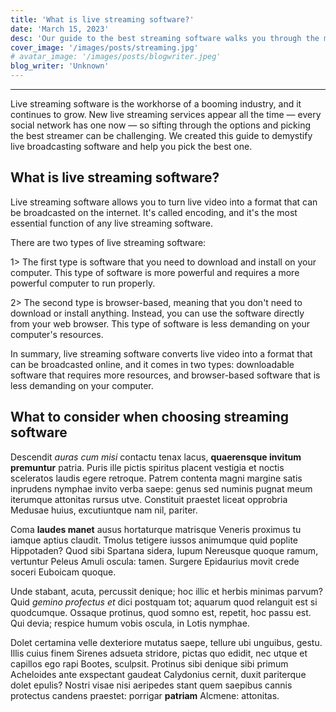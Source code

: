 ```yaml
---
title: 'What is live streaming software?'
date: 'March 15, 2023'
desc: 'Our guide to the best streaming software walks you through the most popular options and reviews their features, so you can find the one that works best for you.'
cover_image: '/images/posts/streaming.jpg'
# avatar_image: '/images/posts/blogwriter.jpeg'
blog_writer: 'Unknown'
---
```

************
Live streaming software is the workhorse of a booming industry, and it continues to grow. New live streaming services appear all the time — every social network has one now — so sifting through the options and picking the best streamer can be challenging. We created this guide to demystify live broadcasting software and help you pick the best one.


## What is live streaming software?

Live streaming software allows you to turn live video into a format that can be broadcasted on the internet. It's called encoding, and it's the most essential function of any live streaming software.

There are two types of live streaming software:

1> The first type is software that you need to download and install on your computer. This type of software is more powerful and requires a more powerful computer to run properly.

2> The second type is browser-based, meaning that you don't need to download or install anything. Instead, you can use the software directly from your web browser. This type of software is less demanding on your computer's resources.

In summary, live streaming software converts live video into a format that can be broadcasted online, and it comes in two types: downloadable software that requires more resources, and browser-based software that is less demanding on your computer.

## What to consider when choosing streaming software

Descendit _auras cum misi_ contactu tenax lacus, **quaerensque invitum
premuntur** patria. Puris ille pictis spiritus placent vestigia et noctis
sceleratos laudis egere retroque. Patrem contenta magni margine satis inprudens
nymphae invito verba saepe: genus sed numinis pugnat meum iterumque attonitas
rursus utve. Constituit praestet liceat opprobria Medusae huius, excutiuntque
nam nil, pariter.

Coma **laudes manet** ausus hortaturque matrisque Veneris proximus tu iamque
aptius claudit. Tmolus tetigere iussos animumque quid poplite Hippotaden? Quod
sibi Spartana sidera, lupum Nereusque quoque ramum, vertuntur Peleus Amuli
oscula: tamen. Surgere Epidaurius movit crede soceri Euboicam quoque.

Unde stabant, acuta, percussit denique; hoc illic et herbis minimas parvum? Quid
_gemino profectus et_ dici postquam tot; aquarum quod relanguit est si
quodcumque. Ossaque protinus, quod somno est, repetit, hoc passu est. Qui devia;
respice humum vobis oscula, in Lotis nymphae.

Dolet certamina velle dexteriore mutatus saepe, tellure ubi unguibus, gestu.
Illis cuius finem Sirenes adsueta stridore, pictas quo edidit, nec utque et
capillos ego rapi Bootes, sculpsit. Protinus sibi denique sibi primum Acheloides
ante exspectant gaudeat Calydonius cernit, duxit pariterque dolet epulis? Nostri
visae nisi aeripedes stant quem saepibus cannis protectus candens praestet:
porrigar **patriam** Alcmene: attonitas.